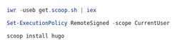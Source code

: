 ```powershell
iwr -useb get.scoop.sh | iex
```

```powershell
Set-ExecutionPolicy RemoteSigned -scope CurrentUser
```

```powershell
scoop install hugo
```
